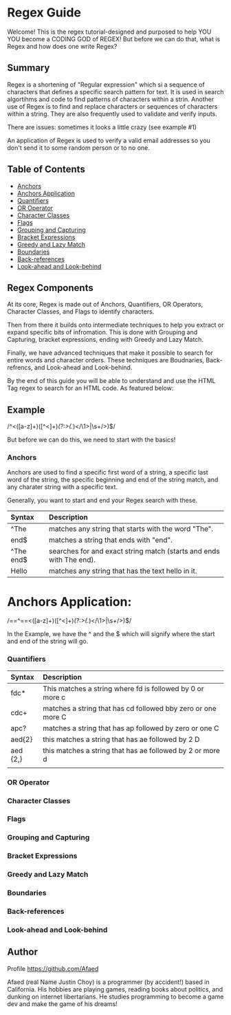 # Regex Guide

Welcome! This is the regex tutorial-designed and purposed to help YOU YOU become a CODING GOD of REGEX! But before we can do that, what is Regex and how does one write Regex?

## Summary

Regex is a shortening of "Regular expression" which si a sequence of characters that defines a specific search pattern for text. It is used in search algortihms and code to find patterns of characters within a strin. Another use of Regex is to find and replace characters or sequences of characters within a string. They are also frequently used to validate and verify inputs.

There are issues: sometimes it looks a little crazy (see example #1)

An application of Regex is used to verify a valid email addresses so you don't send it to some random person or to no one.

## Table of Contents

- [Anchors](#anchors)
- [Anchors Application](#anchors-application)
- [Quantifiers](#quantifiers)
- [OR Operator](#or-operator)
- [Character Classes](#character-classes)
- [Flags](#flags)
- [Grouping and Capturing](#grouping-and-capturing)
- [Bracket Expressions](#bracket-expressions)
- [Greedy and Lazy Match](#greedy-and-lazy-match)
- [Boundaries](#boundaries)
- [Back-references](#back-references)
- [Look-ahead and Look-behind](#look-ahead-and-look-behind)

## Regex Components
At its core, Regex is made out of Anchors, Quantifiers, OR Operators, Character Classes, and Flags to identify characters. 

Then from there it builds onto intermediate techniques to help you extract or expand specific bits of infromation. This is done with Grouping and Capturing, bracket expressions, ending with Greedy and Lazy Match. 

Finally, we have advanced techniques that make it possible to search for entire words and character orders. These techniques are Boudnaries, Back-refrencs, and Look-ahead and Look-behind.

By the end of this guide you will be able to understand and use the HTML Tag regex to search for an HTML code. As featured below:

## Example

 /^<([a-z]+)([^<]+)*(?:>(.*)<\/\1>|\s+\/>)$/

But before we can do this, we need to start with the basics!

### Anchors
Anchors are used to find a specific first word of a string, a specific last word of the string, the specific beginning and end of the string match, and any charater string with a specific text.

Generally, you want to start and end your 
Regex search with these.

|Syntax   | Description |
|:---          |:-- |
| ^The | matches any string that starts with the word "The". |
|end$ | matches a string that ends with "end".|
|^The end$ | searches for and exact string match (starts and ends with The end). |
|Hello | matches any string that has the text hello in it.|

# Anchors Application:

/==^==<([a-z]+)([^<]+)*(?:>(.*)<\/\1>|\s+\/>)$/

In the Example, we have the ^ and the $ which will signify where the start and end of the string will go. 


### Quantifiers
|Syntax   | Description |
|:---          |:-- |
|   fdc*       |This matches a string where fd is followed by 0 or more c            |
|    cdc+    | matches a string that has cd followed bby zero or one more C           |
|     apc?     | matches a string that has ap followed by zero or one C           |
|     aed{2}     | this matches a string that has ae followed by 2 D           |
| aed {2,}| this matches a string that has ae followed by 2 or more d|
| |
### OR Operator

### Character Classes

### Flags

### Grouping and Capturing

### Bracket Expressions

### Greedy and Lazy Match

### Boundaries

### Back-references

### Look-ahead and Look-behind

## Author
Profile https://github.com/Afaed

Afaed (real Name Justin Choy) is a programmer (by accident!) based in California. His hobbies are playing games, reading books about politics, and dunking on internet libertarians. He studies programming to become a game dev and make the game of his dreams!
